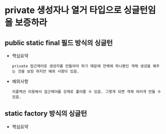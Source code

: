# private 생성자나 열거 타입으로 싱글턴임을 보증하라

## public static final 필드 방식의 싱글턴

* 핵심요약

    ```
    private 접근제어로 생성자를 만들어야 하기 때문에 전체에 하나뿐인 객체 생성을 해주는 것을 보장 하지만 예외 사항이 있음.
    ```

* 예외사항

    ```
    리플렉션 이용해서 접근제어를 강제로 풀어줄 수 있음. 그렇게 되면 객체 여러개 만들 수 있음.
    ```

## static factory 방식의 싱글턴

* 핵심요약

    ```
    
    ```